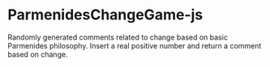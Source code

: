 # ParmenidesChangeGame-js
Randomly generated comments related to change based on basic Parmenides philosophy.  Insert a real positive number and return a comment based on change.
